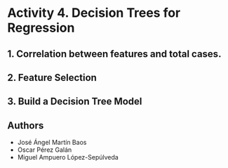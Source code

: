 # Activity 4. Decision Trees for Regression

## 1. Correlation between features and total cases.



## 2. Feature Selection



## 3. Build a Decision Tree Model




## Authors
* José Ángel Martín Baos
* Oscar Pérez Galán
* Miguel Ampuero López-Sepúlveda

